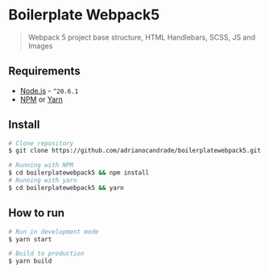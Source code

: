 # Boilerplate Webpack5

> Webpack 5 project base structure, HTML Handlebars, SCSS, JS and Images

## Requirements

- [Node.js](https://nodejs.org/) - `^20.6.1`
- [NPM](https://www.npmjs.com/) or [Yarn](https://yarnpkg.com/)

## Install

```sh
# Clone repository
$ git clone https://github.com/adrianocandrade/boilerplatewebpack5.git

# Running with NPM
$ cd boilerplatewebpack5 && npm install
# Running with yarn
$ cd boilerplatewebpack5 && yarn

```

## How to run

```sh
# Run in development mode
$ yarn start
```

```sh
# Build to production
$ yarn build
```
